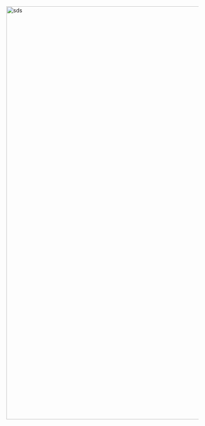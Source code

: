 <img width="1920" height="1080" alt="sds" src="https://github.com/user-attachments/assets/9bc67666-129b-4acb-85ab-0dffda75ebdf" />
